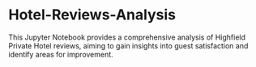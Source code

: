 # Hotel-Reviews-Analysis
This Jupyter Notebook provides a comprehensive analysis of Highfield Private Hotel reviews, aiming to gain insights into guest satisfaction and identify areas for improvement.
